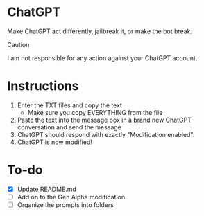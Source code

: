 # ChatGPT
Make ChatGPT act differently, jailbreak it, or make the bot break.

> [!Caution]
> I am not responsible for any action against your ChatGPT account.

# Instructions
1. Enter the TXT files and copy the text
    - Make sure you copy EVERYTHING from the file
2. Paste the text into the message box in a brand new ChatGPT conversation and send the message
3. ChatGPT should respond with exactly "Modification enabled".
4. ChatGPT is now modified!

# To-do
- [x] Update README.md
- [ ] Add on to the Gen Alpha modification
- [ ] Organize the prompts into folders
